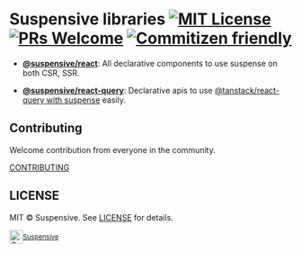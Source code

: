 # Suspensive libraries [![MIT License](https://img.shields.io/badge/license-MIT-blue.svg)](https://github.com/suspensive/react/blob/main/LICENSE) [![PRs Welcome](https://img.shields.io/badge/PRs-welcome-brightgreen.svg)](https://github.com/suspensive/react/pulls) [![Commitizen friendly](https://img.shields.io/badge/commitizen-friendly-brightgreen.svg)](http://commitizen.github.io/cz-cli/)

- [**@suspensive/react**](https://github.com/suspensive/react/tree/main/docs/react): All declarative components to use suspense on both CSR, SSR.

- [**@suspensive/react-query**](https://github.com/suspensive/react/tree/main/docs/react-query): Declarative apis to use [@tanstack/react-query with suspense](https://tanstack.com/query/v4/docs/guides/suspense) easily.

## Contributing

Welcome contribution from everyone in the community.

[CONTRIBUTING](<[./.github/CONTRIBUTING.md](https://github.com/suspensive/react/pulls)>)

## LICENSE

MIT © Suspensive. See [LICENSE](./LICENSE) for details.

<div align="center">
  <a title="Suspensive" href="https://github.com/suspensive">
    <div style='display:flex; align-items:center;'>
      <img alt="Suspensive" src="https://github.com/suspensive.png" width="24">
      <sup>Suspensive</sup>
    </div>
  </a>
</div>

